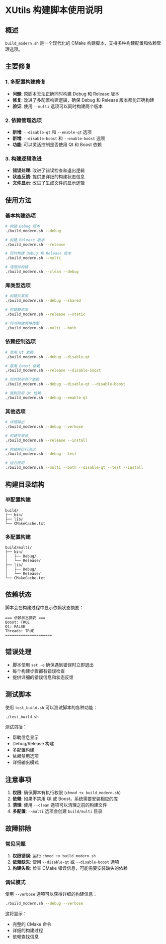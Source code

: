# XUtils 构建脚本使用说明

## 概述

`build_modern.sh` 是一个现代化的 CMake 构建脚本，支持多种构建配置和依赖管理选项。

## 主要修复

### 1. 多配置构建修复
- **问题**: 原脚本无法正确同时构建 Debug 和 Release 版本
- **修复**: 改进了多配置构建逻辑，确保 Debug 和 Release 版本都能正确构建
- **验证**: 使用 `--multi` 选项可以同时构建两个版本

### 2. 依赖管理选项
- **新增**: `--disable-qt` 和 `--enable-qt` 选项
- **新增**: `--disable-boost` 和 `--enable-boost` 选项
- **功能**: 可以灵活控制是否使用 Qt 和 Boost 依赖

### 3. 构建逻辑改进
- **错误处理**: 改进了错误检查和退出逻辑
- **状态反馈**: 提供更详细的构建状态信息
- **文件显示**: 改进了生成文件的显示逻辑

## 使用方法

### 基本构建选项

```bash
# 构建 Debug 版本
./build_modern.sh --debug

# 构建 Release 版本
./build_modern.sh --release

# 同时构建 Debug 和 Release 版本
./build_modern.sh --multi

# 清理并构建
./build_modern.sh --clean --debug
```

### 库类型选项

```bash
# 构建共享库
./build_modern.sh --debug --shared

# 构建静态库
./build_modern.sh --release --static

# 同时构建两种类型
./build_modern.sh --multi --both
```

### 依赖控制选项

```bash
# 禁用 Qt 依赖
./build_modern.sh --debug --disable-qt

# 禁用 Boost 依赖
./build_modern.sh --release --disable-boost

# 同时禁用两个依赖
./build_modern.sh --debug --disable-qt --disable-boost

# 强制启用 Qt 依赖
./build_modern.sh --debug --enable-qt
```

### 其他选项

```bash
# 详细输出
./build_modern.sh --debug --verbose

# 构建并安装
./build_modern.sh --release --install

# 构建并运行测试
./build_modern.sh --debug --test

# 组合使用
./build_modern.sh --multi --both --disable-qt --test --install
```

## 构建目录结构

### 单配置构建
```
build/
├── bin/
├── lib/
└── CMakeCache.txt
```

### 多配置构建
```
build/multi/
├── bin/
│   ├── Debug/
│   └── Release/
├── lib/
│   ├── Debug/
│   └── Release/
└── CMakeCache.txt
```

## 依赖状态

脚本会在构建过程中显示依赖状态摘要：

```
=== 依赖状态摘要 ===
Boost: TRUE
Qt: FALSE
Threads: TRUE
=====================
```

## 错误处理

- 脚本使用 `set -e` 确保遇到错误时立即退出
- 每个构建步骤都有错误检查
- 提供详细的错误信息和状态反馈

## 测试脚本

使用 `test_build.sh` 可以测试脚本的各种功能：

```bash
./test_build.sh
```

测试包括：
- 帮助信息显示
- Debug/Release 构建
- 多配置构建
- 依赖禁用选项
- 详细输出模式

## 注意事项

1. **权限**: 确保脚本有执行权限 (`chmod +x build_modern.sh`)
2. **依赖**: 如果不禁用 Qt 或 Boost，系统需要安装相应的库
3. **清理**: 使用 `--clean` 选项可以清理之前的构建文件
4. **多配置**: `--multi` 选项会创建 `build/multi` 目录

## 故障排除

### 常见问题

1. **权限错误**: 运行 `chmod +x build_modern.sh`
2. **依赖缺失**: 使用 `--disable-qt` 或 `--disable-boost` 选项
3. **构建失败**: 检查 CMake 错误信息，可能需要安装缺失的依赖

### 调试模式

使用 `--verbose` 选项可以获得详细的构建信息：

```bash
./build_modern.sh --debug --verbose
```

这将显示：
- 完整的 CMake 命令
- 详细的构建过程
- 依赖查找信息 